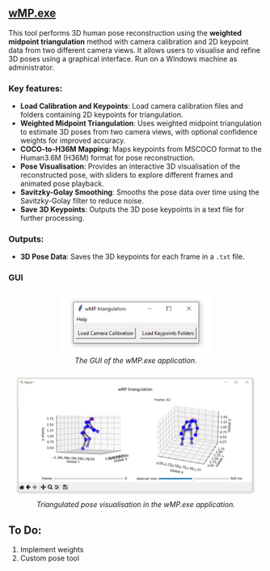 ## [wMP.exe](Dist/wMP.exe)

This tool performs 3D human pose reconstruction using the **weighted midpoint triangulation** method with camera calibration and 2D keypoint data from two different camera views. It allows users to visualise and refine 3D poses using a graphical interface. Run on a Windows machine as administrator.

### Key features:

- **Load Calibration and Keypoints**: Load camera calibration files and folders containing 2D keypoints for triangulation.
- **Weighted Midpoint Triangulation**: Uses weighted midpoint triangulation to estimate 3D poses from two camera views, with optional confidence weights for improved accuracy.
- **COCO-to-H36M Mapping**: Maps keypoints from MSCOCO format to the Human3.6M (H36M) format for pose reconstruction.
- **Pose Visualisation**: Provides an interactive 3D visualisation of the reconstructed pose, with sliders to explore different frames and animated pose playback.
- **Savitzky-Golay Smoothing**: Smooths the pose data over time using the Savitzky-Golay filter to reduce noise.
- **Save 3D Keypoints**: Outputs the 3D pose keypoints in a text file for further processing.

### Outputs:
- **3D Pose Data**: Saves the 3D keypoints for each frame in a `.txt` file.


### GUI
<p align="center">
  <img src="https://github.com/KevGildea/KinePose/blob/main/images/wMP1.PNG" alt="wMP.exe" width="300">
  <br>
  <i>The GUI of the wMP.exe application.</i>
</p>


<p align="center">
  <img src="https://github.com/KevGildea/KinePose/blob/main/images/wMP2.PNG" alt="wMP.exe" width="500">
  <br>
  <i>Triangulated pose visualisation in the wMP.exe application.</i>
</p>


## To Do:
1. Implement weights
2. Custom pose tool
